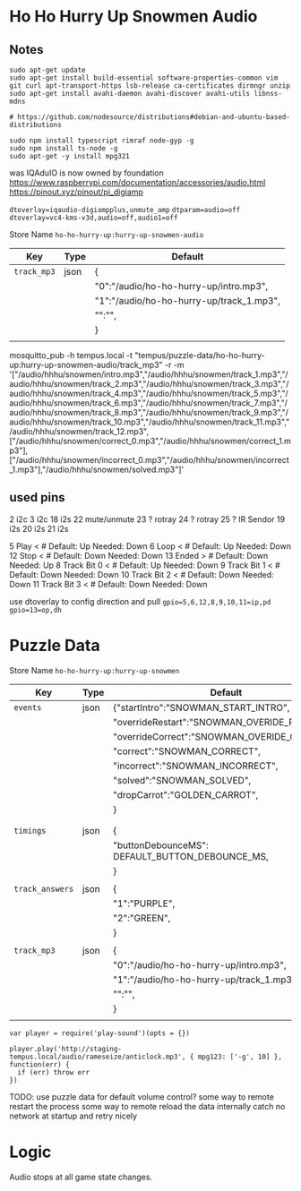# Ho Ho Hurry Up Snowmen Audio

## Notes
```
sudo apt-get update
sudo apt-get install build-essential software-properties-common vim git curl apt-transport-https lsb-release ca-certificates dirmngr unzip
sudo apt-get install avahi-daemon avahi-discover avahi-utils libnss-mdns

# https://github.com/nodesource/distributions#debian-and-ubuntu-based-distributions

sudo npm install typescript rimraf node-gyp -g
sudo npm install ts-node -g
sudo apt-get -y install mpg321
```

was IQAduIO is now owned by foundation  
https://www.raspberrypi.com/documentation/accessories/audio.html
https://pinout.xyz/pinout/pi_digiamp  

`dtoverlay=iqaudio-digiampplus,unmute_amp`
`dtparam=audio=off`
`dtoverlay=vc4-kms-v3d,audio=off,audio1=off`


Store Name `ho-ho-hurry-up:hurry-up-snowmen-audio`

| Key               | Type   | Default                                          |
|-------------------|--------|--------------------------------------------------|
| `track_mp3`       | json   | {                                                |
|                   |        | "0":"/audio/ho-ho-hurry-up/intro.mp3",           |
|                   |        | "1":"/audio/ho-ho-hurry-up/track_1.mp3",         |
|                   |        | "":"",                                           |
|                   |        | }                                                |
|                   |        |                                                  |

mosquitto_pub -h tempus.local -t "tempus/puzzle-data/ho-ho-hurry-up:hurry-up-snowmen-audio/track_mp3" -r -m '["/audio/hhhu/snowmen/intro.mp3","/audio/hhhu/snowmen/track_1.mp3","/audio/hhhu/snowmen/track_2.mp3","/audio/hhhu/snowmen/track_3.mp3","/audio/hhhu/snowmen/track_4.mp3","/audio/hhhu/snowmen/track_5.mp3","/audio/hhhu/snowmen/track_6.mp3","/audio/hhhu/snowmen/track_7.mp3","/audio/hhhu/snowmen/track_8.mp3","/audio/hhhu/snowmen/track_9.mp3","/audio/hhhu/snowmen/track_10.mp3","/audio/hhhu/snowmen/track_11.mp3","/audio/hhhu/snowmen/track_12.mp3",["/audio/hhhu/snowmen/correct_0.mp3","/audio/hhhu/snowmen/correct_1.mp3"],["/audio/hhhu/snowmen/incorrect_0.mp3","/audio/hhhu/snowmen/incorrect_1.mp3"],"/audio/hhhu/snowmen/solved.mp3"]'


## used pins

2   i2c
3   i2c
18  i2s
22  mute/unmute
23  ? rotray
24  ? rotray
25  ? IR Sendor
19  i2s
20  i2s
21  i2s

5   Play    <   # Default: Up       Needed: Down
6   Loop    <   # Default: Up       Needed: Down
12  Stop    <   # Default: Down     Needed: Down
13  Ended   >   # Default: Down     Needed: Up
8   Track Bit 0     <   # Default: Up       Needed: Down
9   Track Bit 1     <   # Default: Down     Needed: Down
10  Track Bit 2     <   # Default: Down     Needed: Down
11  Track Bit 3     <   # Default: Down     Needed: Down

use dtoverlay to config direction and pull
`gpio=5,6,12,8,9,10,11=ip,pd`
`gpio=13=op,dh`


# Puzzle Data
Store Name `ho-ho-hurry-up:hurry-up-snowmen`

| Key               | Type   | Default                                          |
|-------------------|--------|--------------------------------------------------|
| `events`          | json   | {"startIntro":"SNOWMAN_START_INTRO",             | <
|                   |        | "overrideRestart":"SNOWMAN_OVERIDE_RESTART",     | <
|                   |        | "overrideCorrect":"SNOWMAN_OVERIDE_CORRECT",     | <
|                   |        | "correct":"SNOWMAN_CORRECT",                     | >
|                   |        | "incorrect":"SNOWMAN_INCORRECT",                 | >
|                   |        | "solved":"SNOWMAN_SOLVED",                       | >
|                   |        | "dropCarrot":"GOLDEN_CARROT",                    | <
|                   |        | }                                                |
|                   |        |                                                  |
|                   |        |                                                  |
| `timings`         | json   | {                                                |
|                   |        | "buttonDebounceMS": DEFAULT_BUTTON_DEBOUNCE_MS,  |
|                   |        | }                                                |
|                   |        |                                                  |
| `track_answers`   | json   | {                                                |
|                   |        | "1":"PURPLE",                                    |
|                   |        | "2":"GREEN",                                     |
|                   |        | }                                                |
|                   |        |                                                  |
| `track_mp3`       | json   | {                                                |
|                   |        | "0":"/audio/ho-ho-hurry-up/intro.mp3",           |
|                   |        | "1":"/audio/ho-ho-hurry-up/track_1.mp3",         |
|                   |        | "":"",                                           |
|                   |        | }                                                |
|                   |        |                                                  |





```
var player = require('play-sound')(opts = {})

player.play('http://staging-tempus.local/audio/rameseize/anticlock.mp3', { mpg123: ['-g', 10] }, function(err) {
  if (err) throw err
})
```

TODO: use puzzle data for default volume control?
some way to remote restart the process
some way to remote reload the data
internally catch no network at startup and retry nicely

# Logic

Audio stops at all game state changes.
